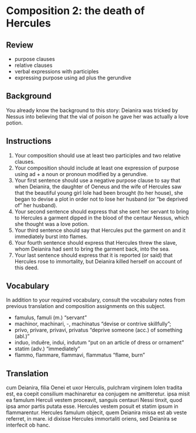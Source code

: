 # Composition 2: the death of Hercules

## Review
- purpose clauses
- relative clauses
- verbal expressions with participles
- expressing purpose using ad plus the gerundive

## Background

You already know the background to this story: 
Deianira was tricked by Nessus into believing that the vial of poison he gave her was actually a love potion.

## Instructions

1. Your composition should use at least two participles and two relative clauses.
2. Your composition should include at least one expression of purpose using ad + a noun or pronoun modified by a gerundive.
3. Your first sentence should use a negative purpose clause to say that when Deianira, the daughter of Oeneus and the wife of Hercules saw that the beautiful young girl Iole had been brought (to her house), she began to devise a plot in order not to lose her husband (or “be deprived of” her husband).
4. Your second sentence should express that she sent her servant to bring to Hercules a garment dipped in the blood of the centaur Nessus, which she thought was a love potion.
5. Your third sentence should say that Hercules put the garment on and it immediately burst into flames.
6. Your fourth sentence should express that Hercules threw the slave, whom Deianira had sent to bring the garment back, into the sea.
7. Your last sentence should express that it is reported (or said) that Hercules rose to immortality, but Deianira killed herself on account of this deed.

## Vocabulary

In addition to your required vocabulary, consult the vocabulary notes from previous translation and composition assignments on this subject.

- famulus, famuli (m.) “servant”
- machinor, machinari, -, machinatus “devise or contrive skillfully”;
- privo, privare, privavi, privatus “deprive someone (acc.) of something (abl.)”
- induo, induĕre, indui, indutum “put on an article of dress or ornament”
- statim (adv.) “immediately”
- flammo, flammare, flammavi, flammatus “flame, burn”

## Translation
cum Deianira, filia Oenei et uxor Herculis, pulchram virginem Iolen tradita est, ea coepit consilium machinaretur ea conjugem ne amitteretur.
ipsa misit ea famulum Herculi vestem proceavit, sanguis centauri Nessi tinxit, quod ipsa amor partis putata esse.
Hercules vestem posuit et statim ipsum in flammarentur.
Hercules famulum objecit, quem Deianira missa est ab veste referret, in mare.
id dixisse Hercules immortaliti oriens, sed Deianira se interfecit ob hanc.
